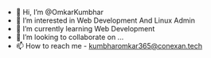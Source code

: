 - 👋 Hi, I’m @OmkarKumbhar
- 👀 I’m interested in Web Development And Linux Admin
- 🌱 I’m currently learning Web Development
- 💞️ I’m looking to collaborate on ...
- 📫 How to reach me - kumbharomkar365@conexan.tech

<!---
OmkarK-365/OmkarK-365 is a ✨ special ✨ repository because its `README.md` (this file) appears on your GitHub profile.
You can click the Preview link to take a look at your changes.
--->
